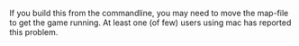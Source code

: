 If you build this from the commandline, you may need to move the map-file to get the game running. At least one (of few) users using mac has reported this problem.
